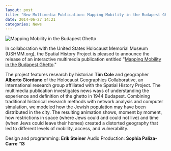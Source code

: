 ```yaml
---
layout: post
title: "New Multimedia Publication: Mapping Mobility in the Budapest Ghetto"
date: 2014-06-27 14:21
categories: News
---
```

![Mapping Mobility in the Budapest Ghetto](/assets/images/budapest_preview.png)

In collaboration with the United States Holocaust Memorial Museum (USHMM.org), the Spatial History Project is pleased to announce the release of an interactive multimedia publication entitled "[Mapping Mobility in the Budapest Ghetto](http://web.stanford.edu/group/spatialhistory/cgi-bin/site/viz.php?id=411&project_id=)."

The project features research by historian **Tim Cole** and geographer **Alberto Giordano** of the Holocaust Geographies Collaborative, an international research group affiliated with the Spatial History Project.  The multimedia publication investigates news ways of understanding the experience and definition of the ghetto in 1944 Budapest. Combining traditional historical research methods with network analysis and computer simulation, we modeled how the Jewish population may have been distributed in the city. The resulting animation shows, moment by moment, how restrictions in space (where Jews could and could not live) and time (when Jews could leave their homes) created a distorted geography that led to different levels of mobility, access, and vulnerability.

Design and programming: **Erik Steiner**
Audio Production: **Sophia Paliza-Carre '13**
